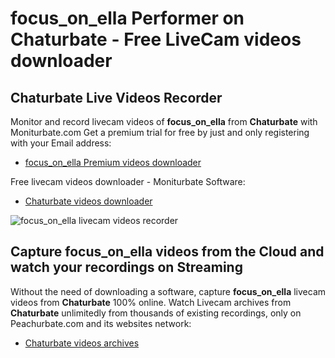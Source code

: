 # focus_on_ella Performer on Chaturbate - Free LiveCam videos downloader

## Chaturbate Live Videos Recorder

Monitor and record livecam videos of **focus_on_ella** from **Chaturbate** with Moniturbate.com
Get a premium trial for free by just and only registering with your Email address:
* [focus_on_ella Premium videos downloader](https://moniturbate.com/request-demo-licence-key.html)

Free livecam videos downloader - Moniturbate Software:
* [Chaturbate videos downloader](https://moniturbate.com/moniturbate-download-software.html)

![focus_on_ella livecam videos recorder](https://peachurnet.com/templates/moniturbate-software.png)


## Capture focus_on_ella videos from the Cloud and watch your recordings on Streaming

Without the need of downloading a software, capture **focus_on_ella** livecam videos from **Chaturbate** 100% online.
Watch Livecam archives from **Chaturbate** unlimitedly from thousands of existing recordings, only on Peachurbate.com and its websites network:
* [Chaturbate videos archives](https://peachurnet.com/)